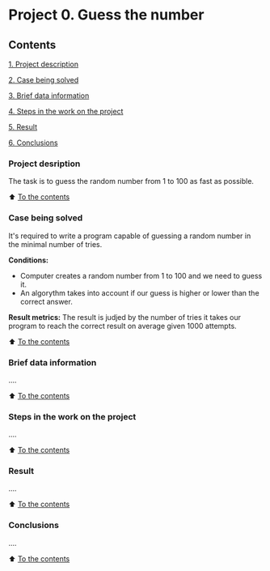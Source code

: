 # Project 0. Guess the number


## Contents
[1. Project description](...#Project-description)

[2. Case being solved](...#Cases-being-solved)

[3. Brief data information](...#Brief-data-information)

[4. Steps in the work on the project](...#Steps-in-the-work-on-the-project)

[5. Result](...Result)

[6. Conclusions](...#Conclusions)


### Project desription
The task is to guess the random number from 1 to 100 as fast as possible.

:arrow_up: [To the contents](...#Contents)


### Case being solved
It's required to write a program capable of guessing a random number in the minimal number of tries.

**Conditions:**
- Computer creates a random number from 1 to 100 and we need to guess it.
- An algorythm takes into account if our guess is higher or lower than the correct answer.

**Result metrics:**
The result is judjed by the number of tries it takes our program to reach the correct result on average given 1000 attempts.

:arrow_up: [To the contents](...#Contents)


### Brief data information
....

:arrow_up: [To the contents](...#Contents)


### Steps in the work on the project
....

:arrow_up: [To the contents](...#Contents)


### Result
....

:arrow_up: [To the contents](...#Contents)


### Conclusions
....

:arrow_up: [To the contents](...#Contents)